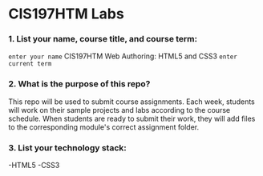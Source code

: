 # CIS197HTM Labs

### 1. List your name, course title, and course term:

`enter your name`
CIS197HTM Web Authoring: HTML5 and CSS3
`enter current term`

### 2. What is the purpose of this repo?

This repo will be used to submit course assignments.
Each week, students will work on their sample projects
and labs according to the course schedule.
When students are ready to submit their work,
they will add files to the corresponding module's
correct assignment folder.

### 3. List your technology stack:

-HTML5
-CSS3
